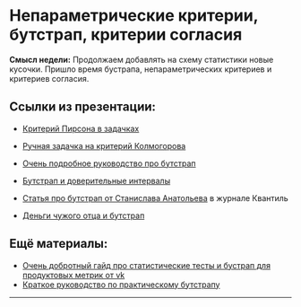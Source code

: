 Непараметрические критерии, бутстрап, критерии согласия
=====

__Смысл недели:__  Продолжаем добавлять на схему статистики новые кусочки. Пришло время бустрапа, непараметрических критериев и критериев согласия.


## Ссылки из презентации:

* [Критерий Пирсона в задачках](https://sobopedia.azurewebsites.net/SubTopics/Details?id=128)
* [Ручная задачка на критерий Колмогорова](https://sobopedia.azurewebsites.net/Exercises/Details?id=192)

* [Очень подробное руководство про бутстрап](https://arxiv.org/pdf/1411.5279.pdf)
* [Бутстрап и доверительные интервалы](https://ocw.mit.edu/courses/mathematics/18-05-introduction-to-probability-and-statistics-spring-2014/readings/MIT18_05S14_Reading24.pdf)
* [Статья про бутстрап от Станислава Анатольева](http://quantile.ru/03/03-SA.pdf) в журнале Квантиль
* [Деньги чужого отца и бутстрап](https://moderndive.com/8-confidence-intervals.html)


## Ещё материалы:

* [Очень добротный гайд про статистические тесты и бустрап для продуктовых метрик от vk](https://medium.com/@vktech/practitioners-guide-to-statistical-tests-ed2d580ef04f)
* [Краткое руководство по практическому бутстрапу](https://www.litres.ru/rudolf-erih-raspe/priklucheniya-barona-munhauzena/?_openstat=ZGlyZWN0LnlhbmRleC5ydTsxODAwMTQyNjs0NjA3NzQ4NjYwO3lhbmRleC5ydTpndWFyYW50ZWU&k50id=0100000010608585986_&utm_content=v2%7C%7C4607748660%7C%7C10608585986%7C%7CПриключения%20барона%20Мюнхаузена%20книга%7C%7C3%7C%7Cother%7C%7Cnone%7C%7Csearch%7C%7Cno&utm_medium=cpc&utm_source=yandex&utm_term=Приключения%20барона%20Мюнхаузена%20книга&yclid=4370474012296902652)



--------------------------
